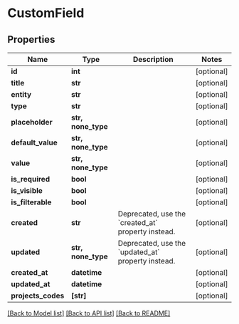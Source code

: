 # CustomField


## Properties
Name | Type | Description | Notes
------------ | ------------- | ------------- | -------------
**id** | **int** |  | [optional] 
**title** | **str** |  | [optional] 
**entity** | **str** |  | [optional] 
**type** | **str** |  | [optional] 
**placeholder** | **str, none_type** |  | [optional] 
**default_value** | **str, none_type** |  | [optional] 
**value** | **str, none_type** |  | [optional] 
**is_required** | **bool** |  | [optional] 
**is_visible** | **bool** |  | [optional] 
**is_filterable** | **bool** |  | [optional] 
**created** | **str** | Deprecated, use the &#x60;created_at&#x60; property instead. | [optional] 
**updated** | **str, none_type** | Deprecated, use the &#x60;updated_at&#x60; property instead. | [optional] 
**created_at** | **datetime** |  | [optional] 
**updated_at** | **datetime** |  | [optional] 
**projects_codes** | **[str]** |  | [optional] 

[[Back to Model list]](../README.md#documentation-for-models) [[Back to API list]](../README.md#documentation-for-api-endpoints) [[Back to README]](../README.md)


